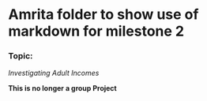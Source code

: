 # Amrita folder to show use of markdown for milestone 2

### Topic: 
*Investigating Adult Incomes*

**This is no longer a group Project**